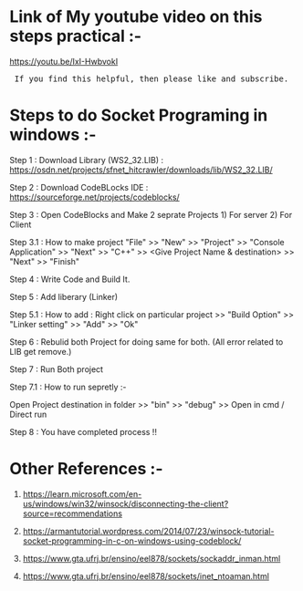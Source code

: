 # Link of My youtube video on this steps practical :- 
https://youtu.be/IxI-HwbvokI
<pre> If you find this helpful, then please like and subscribe. </pre>

# Steps to do Socket Programing in windows :-

Step 1 : Download Library (WS2_32.LIB)  : https://osdn.net/projects/sfnet_hitcrawler/downloads/lib/WS2_32.LIB/

Step 2 : Download CodeBLocks IDE : https://sourceforge.net/projects/codeblocks/

Step 3 : Open CodeBlocks and Make 2 seprate Projects
                      1) For server 2) For Client

Step 3.1 : How to make project 
"File" >> "New" >> "Project" >> "Console Application" >> "Next" >> "C++" >> <Give Project Name & destination> >> "Next" >> "Finish"

Step 4 : Write Code and Build It.

Step 5 : Add liberary (Linker)

Step 5.1 : How to add :
Right click on particular project >> "Build Option" >> "Linker setting" >> "Add" >> "Ok"

Step 6 : Rebulid both Project for doing same for both. (All error related to LIB get remove.)
               
Step 7 : Run Both project

Step 7.1 : How to run sepretly :-

Open Project destination in folder >> "bin" >> "debug" >> Open in cmd / Direct run

Step 8 : You have completed process !!
 
 
 # Other References  :-
 
 1) https://learn.microsoft.com/en-us/windows/win32/winsock/disconnecting-the-client?source=recommendations
 
 2) https://armantutorial.wordpress.com/2014/07/23/winsock-tutorial-socket-programming-in-c-on-windows-using-codeblock/

 3) https://www.gta.ufrj.br/ensino/eel878/sockets/sockaddr_inman.html
 
 4) https://www.gta.ufrj.br/ensino/eel878/sockets/inet_ntoaman.html

